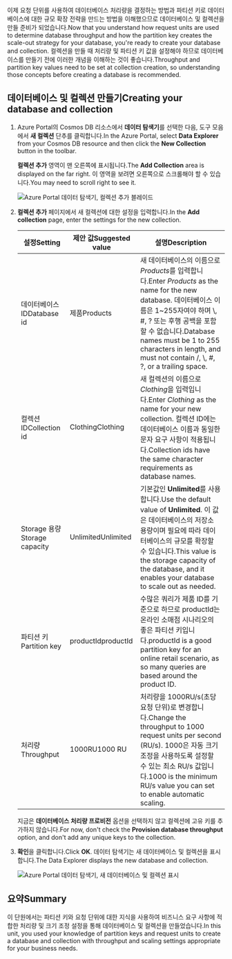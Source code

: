 <span data-ttu-id="a8b10-101">이제 요청 단위를 사용하여 데이터베이스 처리량을 결정하는 방법과 파티션 키로 데이터베이스에 대한 규모 확장 전략을 만드는 방법을 이해했으므로 데이터베이스 및 컬렉션을 만들 준비가 되었습니다.</span><span class="sxs-lookup"><span data-stu-id="a8b10-101">Now that you understand how request units are used to determine database throughput and how the partition key creates the scale-out strategy for your database, you're ready to create your database and collection.</span></span> <span data-ttu-id="a8b10-102">컬렉션을 만들 때 처리량 및 파티션 키 값을 설정해야 하므로 데이터베이스를 만들기 전에 이러한 개념을 이해하는 것이 좋습니다.</span><span class="sxs-lookup"><span data-stu-id="a8b10-102">Throughput and partition key values need to be set at collection creation, so understanding those concepts before creating a database is recommended.</span></span>

## <a name="creating-your-database-and-collection"></a><span data-ttu-id="a8b10-103">데이터베이스 및 컬렉션 만들기</span><span class="sxs-lookup"><span data-stu-id="a8b10-103">Creating your database and collection</span></span>

1. <span data-ttu-id="a8b10-104">Azure Portal의 Cosmos DB 리소스에서 **데이터 탐색기**를 선택한 다음, 도구 모음에서 **새 컬렉션** 단추를 클릭합니다.</span><span class="sxs-lookup"><span data-stu-id="a8b10-104">In the Azure Portal, select **Data Explorer** from your Cosmos DB resource and then click the **New Collection** button in the toolbar.</span></span>
    
    <span data-ttu-id="a8b10-105">**컬렉션 추가** 영역이 맨 오른쪽에 표시됩니다.</span><span class="sxs-lookup"><span data-stu-id="a8b10-105">The **Add Collection** area is displayed on the far right.</span></span> <span data-ttu-id="a8b10-106">이 영역을 보려면 오른쪽으로 스크롤해야 할 수 있습니다.</span><span class="sxs-lookup"><span data-stu-id="a8b10-106">You may need to scroll right to see it.</span></span>

    ![Azure Portal 데이터 탐색기, 컬렉션 추가 블레이드](../media/5-azure-cosmosdb-data-explorer.png)

1. <span data-ttu-id="a8b10-108">**컬렉션 추가** 페이지에서 새 컬렉션에 대한 설정을 입력합니다.</span><span class="sxs-lookup"><span data-stu-id="a8b10-108">In the **Add collection** page, enter the settings for the new collection.</span></span>

    <span data-ttu-id="a8b10-109">설정</span><span class="sxs-lookup"><span data-stu-id="a8b10-109">Setting</span></span> | <span data-ttu-id="a8b10-110">제안 값</span><span class="sxs-lookup"><span data-stu-id="a8b10-110">Suggested value</span></span> | <span data-ttu-id="a8b10-111">설명</span><span class="sxs-lookup"><span data-stu-id="a8b10-111">Description</span></span>
    --------|-----------------|-------------
    <span data-ttu-id="a8b10-112">데이터베이스 ID</span><span class="sxs-lookup"><span data-stu-id="a8b10-112">Database id</span></span>      | <span data-ttu-id="a8b10-113">제품</span><span class="sxs-lookup"><span data-stu-id="a8b10-113">Products</span></span>         | <span data-ttu-id="a8b10-114">새 데이터베이스의 이름으로 *Products*를 입력합니다.</span><span class="sxs-lookup"><span data-stu-id="a8b10-114">Enter *Products* as the name for the new database.</span></span> <span data-ttu-id="a8b10-115">데이터베이스 이름은 1~255자여야 하며 \\, #, ? 또는 후행 공백을 포함할 수 없습니다.</span><span class="sxs-lookup"><span data-stu-id="a8b10-115">Database names must be 1 to 255 characters in length, and must not contain /, \\, #, ?, or a trailing space.</span></span>
    <span data-ttu-id="a8b10-116">컬렉션 ID</span><span class="sxs-lookup"><span data-stu-id="a8b10-116">Collection id</span></span>    | <span data-ttu-id="a8b10-117">Clothing</span><span class="sxs-lookup"><span data-stu-id="a8b10-117">Clothing</span></span>  | <span data-ttu-id="a8b10-118">새 컬렉션의 이름으로 *Clothing*을 입력입니다.</span><span class="sxs-lookup"><span data-stu-id="a8b10-118">Enter *Clothing* as the name for your new collection.</span></span> <span data-ttu-id="a8b10-119">컬렉션 ID에는 데이터베이스 이름과 동일한 문자 요구 사항이 적용됩니다.</span><span class="sxs-lookup"><span data-stu-id="a8b10-119">Collection ids have the same character requirements as database names.</span></span>
    <span data-ttu-id="a8b10-120">Storage 용량</span><span class="sxs-lookup"><span data-stu-id="a8b10-120">Storage capacity</span></span> | <span data-ttu-id="a8b10-121">Unlimited</span><span class="sxs-lookup"><span data-stu-id="a8b10-121">Unlimited</span></span>     | <span data-ttu-id="a8b10-122">기본값인 **Unlimited**를 사용합니다.</span><span class="sxs-lookup"><span data-stu-id="a8b10-122">Use the default value of **Unlimited**.</span></span> <span data-ttu-id="a8b10-123">이 값은 데이터베이스의 저장소 용량이며 필요에 따라 데이터베이스의 규모를 확장할 수 있습니다.</span><span class="sxs-lookup"><span data-stu-id="a8b10-123">This value is the storage capacity of the database, and it enables your database to scale out as needed.</span></span>
    <span data-ttu-id="a8b10-124">파티션 키</span><span class="sxs-lookup"><span data-stu-id="a8b10-124">Partition key</span></span>    | <span data-ttu-id="a8b10-125">productId</span><span class="sxs-lookup"><span data-stu-id="a8b10-125">productId</span></span>        | <span data-ttu-id="a8b10-126">수많은 쿼리가 제품 ID를 기준으로 하므로 productId는 온라인 소매점 시나리오의 좋은 파티션 키입니다.</span><span class="sxs-lookup"><span data-stu-id="a8b10-126">productId is a good partition key for an online retail scenario, as so many queries are based around the product ID.</span></span>
    <span data-ttu-id="a8b10-127">처리량</span><span class="sxs-lookup"><span data-stu-id="a8b10-127">Throughput</span></span>       |<span data-ttu-id="a8b10-128">1000RU</span><span class="sxs-lookup"><span data-stu-id="a8b10-128">1000 RU</span></span>        | <span data-ttu-id="a8b10-129">처리량을 1000RU/s(초당 요청 단위)로 변경합니다.</span><span class="sxs-lookup"><span data-stu-id="a8b10-129">Change the throughput to 1000 request units per second (RU/s).</span></span> <span data-ttu-id="a8b10-130">1000은 자동 크기 조정을 사용하도록 설정할 수 있는 최소 RU/s 값입니다.</span><span class="sxs-lookup"><span data-stu-id="a8b10-130">1000 is the minimum RU/s value you can set to enable automatic scaling.</span></span>
    
    <span data-ttu-id="a8b10-131">지금은 **데이터베이스 처리량 프로비전** 옵션을 선택하지 않고 컬렉션에 고유 키를 추가하지 않습니다.</span><span class="sxs-lookup"><span data-stu-id="a8b10-131">For now, don't check the **Provision database throughput** option, and don't add any unique keys to the collection.</span></span>
    
1. <span data-ttu-id="a8b10-132">**확인**을 클릭합니다.</span><span class="sxs-lookup"><span data-stu-id="a8b10-132">Click **OK**.</span></span> <span data-ttu-id="a8b10-133">데이터 탐색기는 새 데이터베이스 및 컬렉션을 표시합니다.</span><span class="sxs-lookup"><span data-stu-id="a8b10-133">The Data Explorer displays the new database and collection.</span></span>

    ![Azure Portal 데이터 탐색기, 새 데이터베이스 및 컬렉션 표시](../media/5-azure-cosmos-db-new-collection.png)

## <a name="summary"></a><span data-ttu-id="a8b10-135">요약</span><span class="sxs-lookup"><span data-stu-id="a8b10-135">Summary</span></span>

<span data-ttu-id="a8b10-136">이 단원에서는 파티션 키와 요청 단위에 대한 지식을 사용하여 비즈니스 요구 사항에 적합한 처리량 및 크기 조정 설정을 통해 데이터베이스 및 컬렉션을 만들었습니다.</span><span class="sxs-lookup"><span data-stu-id="a8b10-136">In this unit, you used your knowledge of partition keys and request units to create a database and collection with throughput and scaling settings appropriate for your business needs.</span></span>